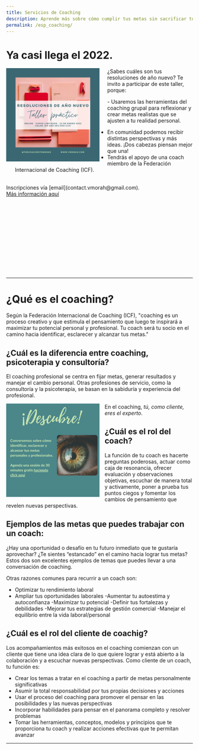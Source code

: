 ```yaml
---
title: Servicios de Coaching
description: Aprende más sobre cómo cumplir tus metas sin sacrificar tu bienestar
permalink: /esp_coaching/
--- 
```

# Ya casi llega el 2022. 
<img align='left' src='/assets/images/2022NYworkshop/ESP_ Template DARK (3).png' width='50%' style='margin-right:1.5em' > ¿Sabes cuáles son tus resoluciones de año nuevo? Te invito a participar de este taller, porque:
<br />

-️ Usaremos las herramientas del coaching grupal para reflexionar y crear metas realistas que se ajusten a tu realidad personal.
- En comunidad podemos recibir distintas perspectivas y más ideas. ¡Dos cabezas piensan mejor que una!
- Tendrás el apoyo de una coach miembro de la Federación Internacional de Coaching (ICF).

<br />
Inscripciones vía [email](contact.vmorah@gmail.com).
<br />
<a href='/assets/files/newyearsresolutions.pdf' class='btn'> Más información aquí </a>
<br />
<br />
<br />
<br />
<br />
<br />
<br />
<br />
<br />
<br />
<br />
<br />
<br />

---

# ¿Qué es el coaching?

Según la Federación Internacional de Coaching (ICF), "coaching es un proceso creativo y que estimula el pensamiento que luego te inspirará a maximizar tu potencial personal y profesional. Tu coach será tu socio en el camino hacia identificar, esclarecer y alcanzar tus metas." 

## ¿Cuál es la diferencia entre coaching, psicoterapia y consultoría?

El coaching profesional se centra en fijar metas, generar resultados y manejar el cambio personal. Otras profesiones de servicio, como la consultoría y la psicoterapia, se basan en la sabiduría y experiencia del profesional. 

<a href='https://discover-vmorah.youcanbook.me/' > <img align='left' src='/assets/images/Discover/ESP_Discover.png' width='50%' style='margin-right:1em' > </a>  En el coaching, *tú, como cliente, eres el experto*. 

## ¿Cuál es el rol del coach?
La función de tu coach es hacerte preguntas poderosas, actuar como caja de resonancia, ofrecer evaluación y observaciones objetivas, escuchar de manera total y activamente, poner a prueba tus puntos ciegos y fomentar los cambios de pensamiento que revelen nuevas perspectivas.


## Ejemplos de las metas que puedes trabajar con un coach:
¿Hay una oportunidad o desafío en tu futuro inmediato que te gustaría aprovechar? ¿Te sientes “estancado” en el camino hacia lograr tus metas? Estos dos son excelentes ejemplos de temas que puedes llevar a una conversación de coaching.

Otras razones comunes para recurrir a un coach son:
- Optimizar tu rendimiento laboral 
- Ampliar tus oportunidades laborales
-Aumentar tu autoestima y autoconfianza
-Maximizar tu potencial
-Definir tus fortalezas y debilidades
-Mejorar tus estrategias de gestión comercial
-Manejar el equilibrio entre la vida laboral/personal

## ¿Cuál es el rol del cliente de coachig?

Los acompañamientos más exitosos en el coaching comienzan con un cliente que tiene una idea clara de lo que quiere lograr y está abierto a la colaboración y a escuchar nuevas perspectivas. Como cliente de un coach, tu función es:

- Crear los temas a tratar en el coaching a partir de metas personalmente significativas
- Asumir la total responsabilidad por tus propias decisiones y acciones
- Usar el proceso del coaching para promover el pensar en las posibilidades y las nuevas perspectivas
- Incorporar habilidades para pensar en el panorama completo y resolver problemas
- Tomar las herramientas, conceptos, modelos y principios que te proporciona tu coach y realizar acciones efectivas que te permitan avanzar

---
<div data-iframe-width="150" data-iframe-height="270" data-share-badge-id="f7daf1ad-3ad2-4b49-b3b0-995bee037dd8" data-share-badge-host="https://www.credly.com"></div><script type="text/javascript" async src="//cdn.credly.com/assets/utilities/embed.js"></script>



